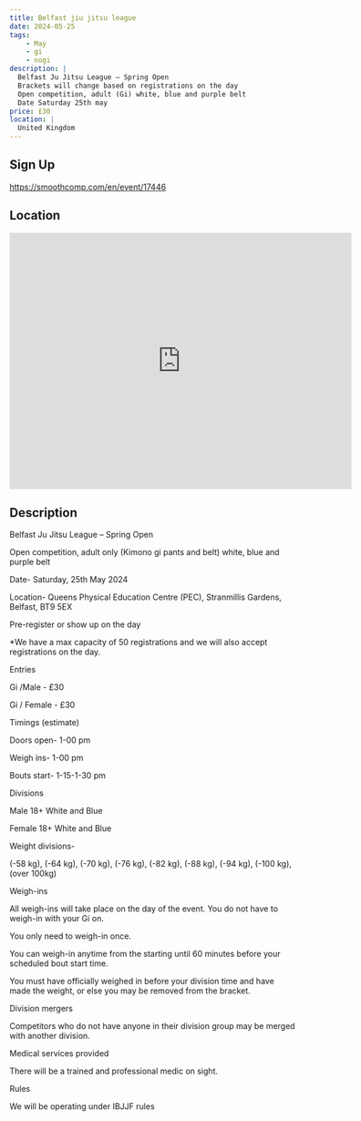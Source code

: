 ```yaml
---
title: Belfast jiu jitsu league
date: 2024-05-25
tags:
    - May
    - gi 
    - nogi 
description: |
  Belfast Ju Jitsu League – Spring Open
  Brackets will change based on registrations on the day
  Open competition, adult (Gi) white, blue and purple belt
  Date Saturday 25th may
price: £30
location: |
  United Kingdom
---
```

## Sign Up
https://smoothcomp.com/en/event/17446

## Location
<iframe src="https://www.google.com/maps/embed?pb=!1m18!1m12!1m3!1d12345.6789!2d0.0000000!3d0.0000000!2m3!1f0!2f0!3f0!3m2!1i1024!2i768!4f13.1!3m3!1m2!1s0x0%3A0x0!2z0.0000000!5e0!3m2!1sen!2sus!4v1234567890" width="600" height="450" style="border:0;" allowfullscreen="" loading="lazy"></iframe>

## Description
Belfast Ju Jitsu League – Spring Open


Open competition, adult only (Kimono gi pants and belt) white, blue and purple belt


Date- Saturday, 25th May 2024


Location- Queens Physical Education Centre (PEC),
Stranmillis Gardens, Belfast, BT9 5EX


Pre-register or show up on the day 


*We have a max capacity of 50 registrations and we will also accept registrations on the day.


Entries 


Gi /Male - £30


Gi / Female - £30


Timings (estimate)


Doors open- 1-00 pm


Weigh ins- 1-00 pm


Bouts start- 1-15-1-30 pm


Divisions 


Male 18+ White and Blue


Female 18+ White and Blue


Weight divisions-


(-58 kg), (-64 kg), (-70 kg), (-76 kg), (-82 kg), (-88 kg), (-94
kg), (-100 kg), (over 100kg)


Weigh-ins 


All weigh-ins will take place on the day of the event. You
do not have to weigh-in with your Gi on.


You only need to weigh-in once.


You can weigh-in anytime from the starting until 60 minutes before your scheduled bout start time.


You must have officially weighed in before your division
time and have made the weight, or else you may be removed
from the bracket.


Division mergers 


Competitors who do not have anyone in their division group
may be merged with another division.


Medical services provided


There will be a trained and professional medic on sight.


Rules 


We will be operating under IBJJF rules